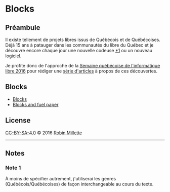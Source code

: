 # Blocks

## Préambule
Il existe tellement de projets libres issus de Québécois et de Québécoises.
Déjà 15 ans à patauger dans les communautés du libre du Québec et
je découvre encore chaque jour une nouvelle codeuse [*1][] ou un nouveau logiciel.

Je profite donc de l'approche de la
[Semaine québécoise de l'informatique libre 2016][SQIL] pour rédiger
une [série d'articles](.) à propos de ces découvertes.

## Blocks
* [Blocks][]
* [Blocks and fuel paper][]

## License
[CC-BY-SA-4.0][] © 2016 [Robin Millette][]

------

## Notes
### Note 1
À moins de spécifier autrement, j'utiliserai les genres (Québécois/Québécoises)
de façon interchangeable au cours du texte.

[*1]: #note-1
[SQIL]: <http://2016.sqil.info/>
[CC-BY-SA-4.0]: cc-by-sa.md
[Robin Millette]: <http://robin.millette.info/>
[mila-udem]: <https://github.com/mila-udem>
[Blocks]: <https://github.com/mila-udem/blocks>
[kastnerkyle]: <https://github.com/kastnerkyle>
[kastnerkyle/Blocks]: <https://github.com/kastnerkyle/blocks>
[Blocks and fuel paper]: <http://arxiv.org/abs/1506.00619>
